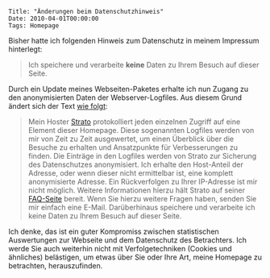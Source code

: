 	Title: "Änderungen beim Datenschutzhinweis"
	Date: 2010-04-01T00:00:00
	Tags: Homepage

Bisher hatte ich folgenden Hinweis zum Datenschutz in meinem Impressum
hinterlegt:

> Ich speichere und verarbeite **keine** Daten zu Ihrem Besuch auf
> dieser Seite.

Durch ein Update meines Webseiten-Paketes erhalte ich nun Zugang zu den
anonymisierten Daten der Webserver-Logfiles. Aus diesem Grund ändert
sich der Text [wie folgt](kontakt.html):

> Mein Hoster [Strato](http://www.strato.de) protokolliert jeden
> einzelnen Zugriff auf eine Element dieser Homepage. Diese sogenannten
> Logfiles werden von mir von Zeit zu Zeit ausgewertet, um einen
> Überblick über die Besuche zu erhalten und Ansatzpunkte für
> Verbesserungen zu finden. Die Einträge in den Logfiles werden von
> Strato zur Sicherung des Datenschutzes anonymisiert. Ich erhalte den
> Host-Anteil der Adresse, oder wenn dieser nicht ermittelbar ist, eine
> komplett anonymisierte Adresse. Ein Rückverfolgen zu Ihrer IP-Adresse
> ist mir nicht möglich. Weitere Informationen hierzu hält Strato auf
> seiner
> [FAQ-Seite](http://strato-faq.de/view.php4?articleid=718&extern=1)
> bereit. Wenn Sie hierzu weitere Fragen haben, senden Sie mir einfach
> eine E-Mail. Darüberhinaus speichere und verarbeite ich keine Daten zu
> Ihrem Besuch auf dieser Seite.

Ich denke, das ist ein guter Kompromiss zwischen statistischen
Auswertungen zur Webseite und dem Datenschutz des Betrachters. Ich werde
Sie auch weiterhin nicht mit Verfolgetechniken (Cookies und ähnliches)
belästigen, um etwas über Sie oder Ihre Art, meine Homepage zu
betrachten, herauszufinden.

